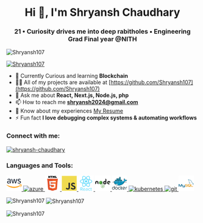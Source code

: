 <h1 align="center">Hi 👋, I'm Shryansh Chaudhary</h1>
<h3 align="center">21 • Curiosity drives me into deep rabitholes • Engineering Grad Final year @NITH</h3>

<p align="left"> <img src="https://komarev.com/ghpvc/?username=Shryansh107&label=Profile%20views&color=0e75b6&style=flat" alt="Shryansh107" /> </p>

<p align="left"> <a href="https://github.com/ryo-ma/github-profile-trophy"><img src="https://github-profile-trophy.vercel.app/?username=Shryansh107&theme=onedark" alt="Shryansh107" /></a> </p>
  
- 🌱 Currently Curious and learning  **Blockchain**  
- 👨‍💻 All of my projects are available at [https://github.com/Shryansh107](https://github.com/Shryansh107)  
- 💬 Ask me about **React, Next.js, Node.js, php**  
- 📫 How to reach me **shryansh2024@gmail.com**  
- 📄 Know about my experiences [My Resume](https://drive.google.com/file/d/1Ka-sZKUb0qMCkHoX098esYbFQByaxXBg/view)  
- ⚡ Fun fact **I love debugging complex systems & automating workflows**  

<h3 align="left">Connect with me:</h3>
<p align="left">
<a href="https://linkedin.com/in/shryansh-chaudhary" target="blank"><img align="center" src="https://raw.githubusercontent.com/rahuldkjain/github-profile-readme-generator/master/src/images/icons/Social/linked-in-alt.svg" alt="shryansh-chaudhary" height="30" width="40" /></a>
</p>

<h3 align="left">Languages and Tools:</h3>
<p align="left"> 
  <a href="https://aws.amazon.com" target="_blank" rel="noreferrer"> 
    <img src="https://raw.githubusercontent.com/devicons/devicon/master/icons/amazonwebservices/amazonwebservices-original-wordmark.svg" alt="aws" width="40" height="40"/> 
  </a> 
  <a href="https://azure.microsoft.com/en-in/" target="_blank" rel="noreferrer"> 
    <img src="https://www.vectorlogo.zone/logos/microsoft_azure/microsoft_azure-icon.svg" alt="azure" width="40" height="40"/> 
  </a> 
  <a href="https://www.w3.org/html/" target="_blank" rel="noreferrer"> 
    <img src="https://raw.githubusercontent.com/devicons/devicon/master/icons/html5/html5-original-wordmark.svg" alt="html5" width="40" height="40"/> 
  </a>
  <a href="https://www.javascript.com/" target="_blank" rel="noreferrer"> 
    <img src="https://raw.githubusercontent.com/devicons/devicon/master/icons/javascript/javascript-original.svg" alt="javascript" width="40" height="40"/> 
  </a>
  <a href="https://reactjs.org/" target="_blank" rel="noreferrer"> 
    <img src="https://raw.githubusercontent.com/devicons/devicon/master/icons/react/react-original-wordmark.svg" alt="react" width="40" height="40"/> 
  </a>
  <a href="https://nodejs.org" target="_blank" rel="noreferrer"> 
    <img src="https://raw.githubusercontent.com/devicons/devicon/master/icons/nodejs/nodejs-original-wordmark.svg" alt="nodejs" width="40" height="40"/> 
  </a>
  <a href="https://www.docker.com/" target="_blank" rel="noreferrer"> 
    <img src="https://raw.githubusercontent.com/devicons/devicon/master/icons/docker/docker-original-wordmark.svg" alt="docker" width="40" height="40"/> 
  </a> 
  <a href="https://kubernetes.io" target="_blank" rel="noreferrer"> 
    <img src="https://www.vectorlogo.zone/logos/kubernetes/kubernetes-icon.svg" alt="kubernetes" width="40" height="40"/> 
  </a> 
  <a href="https://git-scm.com/" target="_blank" rel="noreferrer"> 
    <img src="https://www.vectorlogo.zone/logos/git-scm/git-scm-icon.svg" alt="git" width="40" height="40"/> 
  </a> 
  <a href="https://www.mysql.com/" target="_blank" rel="noreferrer"> 
    <img src="https://raw.githubusercontent.com/devicons/devicon/master/icons/mysql/mysql-original-wordmark.svg" alt="mysql" width="40" height="40"/> 
  </a> 
</p>

<p><img align="left" src="https://github-readme-stats.vercel.app/api/top-langs?username=Shryansh107&show_icons=true&locale=en&layout=compact" alt="Shryansh107" /></p>

<p>&nbsp;<img align="center" src="https://github-readme-stats.vercel.app/api?username=Shryansh107&show_icons=true&locale=en" alt="Shryansh107" /></p>

<p><img align="center" src="https://github-readme-streak-stats.herokuapp.com/?user=Shryansh107&" alt="Shryansh107" /></p>
